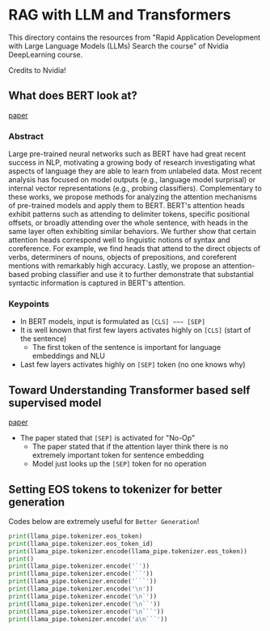 # RAG with LLM and Transformers

This directory contains the resources from "Rapid Application Development with Large Language Models (LLMs)
Search the course" of Nvidia DeepLearning course.

Credits to Nvidia!

## What does BERT look at?

[paper](https://arxiv.org/abs/1906.04341)

### Abstract

Large pre-trained neural networks such as BERT have had great recent success in NLP, motivating a growing body of research investigating 
what aspects of language they are able to learn from unlabeled data. Most recent analysis has focused on model outputs (e.g., language 
model surprisal) or internal vector representations (e.g., probing classifiers). Complementary to these works, we propose methods for 
analyzing the attention mechanisms of pre-trained models and apply them to BERT. BERT's attention heads exhibit patterns such as attending 
to delimiter tokens, specific positional offsets, or broadly attending over the whole sentence, with heads in the same layer often 
exhibiting similar behaviors. We further show that certain attention heads correspond well to linguistic notions of syntax and coreference. 
For example, we find heads that attend to the direct objects of verbs, determiners of nouns, objects of prepositions, and coreferent 
mentions with remarkably high accuracy. Lastly, we propose an attention-based probing classifier and use it to further demonstrate that 
substantial syntactic information is captured in BERT's attention.

### Keypoints

- In BERT models, input is formulated as `[CLS] ~~~ [SEP]`
- It is well known that first few layers activates highly on `[CLS]` (start of the sentence)
    - The first token of the sentence is important for language embeddings and NLU
- Last few layers activates highly on `[SEP]` token (no one knows why)

## Toward Understanding Transformer based self supervised model

[paper](https://www.seanre.com/csci-699-replnlp-2019fall/lectures/W5-L2-Toward_Understanding_Transformer_Based%20Self_Supervised_Model.pdf)

- The paper stated that `[SEP]` is activated for "No-Op"
    - The paper stated that if the attention layer think there is no extremely important token for sentence embedding
    - Model just looks up the `[SEP]` token for no operation

## Setting EOS tokens to tokenizer for better generation

Codes below are extremely useful for `Better Generation`!

```python
print(llama_pipe.tokenizer.eos_token)
print(llama_pipe.tokenizer.eos_token_id)
print(llama_pipe.tokenizer.encode(llama_pipe.tokenizer.eos_token))
print()
print(llama_pipe.tokenizer.encode('`'))
print(llama_pipe.tokenizer.encode('``'))
print(llama_pipe.tokenizer.encode('```'))
print(llama_pipe.tokenizer.encode('\n'))
print(llama_pipe.tokenizer.encode('\n`'))
print(llama_pipe.tokenizer.encode('\n``'))
print(llama_pipe.tokenizer.encode('\n```'))
print(llama_pipe.tokenizer.encode('a\n```'))
```
